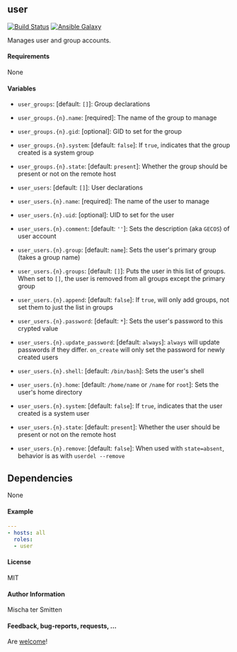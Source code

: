 ## user

[![Build Status](https://travis-ci.org/Oefenweb/ansible-user.svg?branch=master)](https://travis-ci.org/Oefenweb/ansible-user) [![Ansible Galaxy](http://img.shields.io/badge/ansible--galaxy-user-blue.svg)](https://galaxy.ansible.com/list#/roles/4391)

Manages user and group accounts.

#### Requirements

None

#### Variables

* `user_groups`: [default: `[]`]: Group declarations
* `user_groups.{n}.name`: [required]: The name of the group to manage
* `user_groups.{n}.gid`: [optional]: GID to set for the group
* `user_groups.{n}.system`: [default: `false`]: If `true`, indicates that the group created is a system group
* `user_groups.{n}.state`: [default: `present`]: Whether the group should be present or not on the remote host

* `user_users`: [default: `[]`]: User declarations
* `user_users.{n}.name`: [required]: The name of the user to manage
* `user_users.{n}.uid`: [optional]: UID to set for the user
* `user_users.{n}.comment`: [default: `''`]: Sets the description (aka `GECOS`) of user account
* `user_users.{n}.group`: [default: `name`]: Sets the user's primary group (takes a group name)
* `user_users.{n}.groups`: [default: `[]`]: Puts the user in this list of groups. When set to `[]`, the user is removed from all groups except the primary group
* `user_users.{n}.append`: [default: `false`]: If `true`, will only add groups, not set them to just the list in groups
* `user_users.{n}.password`: [default: `*`]: Sets the user's password to this crypted value
* `user_users.{n}.update_password`: [default: `always`]: `always` will update passwords if they differ. `on_create` will only set the password for newly created users
* `user_users.{n}.shell`: [default: `/bin/bash`]: Sets the user's shell
* `user_users.{n}.home`: [default: `/home/name` or `/name` for `root`]: Sets the user's home directory
* `user_users.{n}.system`: [default: `false`]: If `true`, indicates that the user created is a system user
* `user_users.{n}.state`: [default: `present`]: Whether the user should be present or not on the remote host
* `user_users.{n}.remove`: [default: `false`]: When used with `state=absent`, behavior is as with `userdel --remove`

## Dependencies

None

#### Example

```yaml
---
- hosts: all
  roles:
  - user
```

#### License

MIT

#### Author Information

Mischa ter Smitten

#### Feedback, bug-reports, requests, ...

Are [welcome](https://github.com/Oefenweb/ansible-user/issues)!
